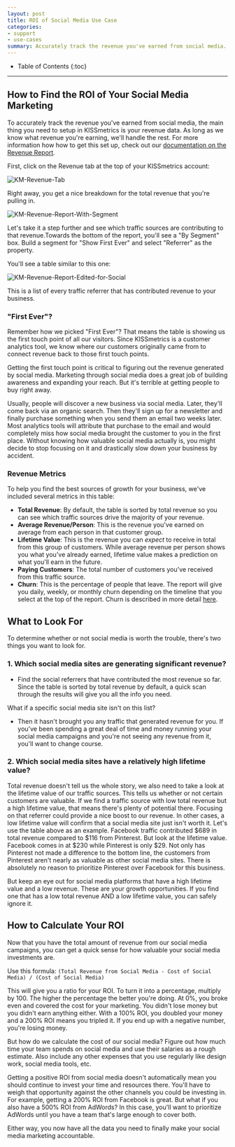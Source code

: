```yaml
---
layout: post
title: ROI of Social Media Use Case
categories:
- support
- use-cases
summary: Accurately track the revenue you've earned from social media.
---
```

* Table of Contents
{:toc}
* * *

## How to Find the ROI of Your Social Media Marketing

To accurately track the revenue you've earned from social media, the main thing you need to setup in KISSmetrics is your revenue data. As long as we know what revenue you're earning, we'll handle the rest. For more information how how to get this set up, check out our [documentation on the Revenue Report][revenue-report].

First, click on the Revenue tab at the top of your KISSmetrics account:

![KM-Revenue-Tab][ss1]

Right away, you get a nice breakdown for the total revenue that you're pulling in.

![KM-Revenue-Report-With-Segment][ss2]

Let's take it a step further and see which traffic sources are contributing to that revenue.Towards the bottom of the report, you'll see a "By Segment" box. Build a segment for "Show First Ever" and select "Referrer" as the property.

You'll see a table similar to this one:

![KM-Revenue-Report-Edited-for-Social][ss3]

This is a list of every traffic referrer that has contributed revenue to your business.

### "First Ever"?

Remember how we picked "First Ever"? That means the table is showing us the first touch point of all our visitors. Since KISSmetrics is a customer analytics tool, we know where our customers originally came from to connect revenue back to those first touch points.

Getting the first touch point is critical to figuring out the revenue generated by social media. Marketing through social media does a great job of building awareness and expanding your reach. But it's terrible at getting people to buy right away.

Usually, people will discover a new business via social media. Later, they'll come back via an organic search. Then they'll sign up for a newsletter and finally purchase something when you send them an email two weeks later. Most analytics tools will attribute that purchase to the email and would completely miss how social media brought the customer to you in the first place. Without knowing how valuable social media actually is, you might decide to stop focusing on it and drastically slow down your business by accident.

### Revenue Metrics

To help you find the best sources of growth for your business, we've included several metrics in this table:

* **Total Revenue**: By default, the table is sorted by total revenue so you can see which traffic sources drive the majority of your revenue.
* **Average Revenue/Person**: This is the revenue you've earned on average from each person in that customer group.
* **Lifetime Value**: This is the revenue you can *expect* to receive in total from this group of customers. While average revenue per person shows you what you've already earned, lifetime value makes a prediction on what you'll earn in the future.
* **Paying Customers**: The total number of customers you've received from this traffic source.
* **Churn**: This is the percentage of people that leave. The report will give you daily, weekly, or monthly churn depending on the timeline that you select at the top of the report. Churn is described in more detail [here][churn].

## What to Look For
To determine whether or not social media is worth the trouble, there's two things you want to look for.

### 1. Which social media sites are generating significant revenue?

* Find the social referrers that have contributed the most revenue so far. Since the table is sorted by total revenue by default, a quick scan through the results will give you all the info you need.

What if a specific social media site isn't on this list?

* Then it hasn't brought you any traffic that generated revenue for you. If you've been spending a great deal of time and money running your social media campaigns and you're not seeing any revenue from it, you'll want to change course.

### 2. Which social media sites have a relatively high lifetime value?

Total revenue doesn't tell us the whole story, we also need to take a look at the lifetime value of our traffic sources. This tells us whether or not certain customers are valuable. If we find a traffic source with low total revenue but a high lifetime value, that means there's plenty of potential there. Focusing on that referrer could provide a nice boost to our revenue. In other cases, a low lifetime value will confirm that a social media site just isn't worth it. Let's use the table above as an example. Facebook traffic contributed $689 in total revenue compared to $116 from Pinterest. But look at the lifetime value. Facebook comes in at $230 while Pinterest is only $29. Not only has Pinterest not made a difference to the bottom line, the customers from Pinterest aren't nearly as valuable as other social media sites. There is absolutely no reason to prioritize Pinterest over Facebook for this business.

But keep an eye out for social media platforms that have a high lifetime value and a low revenue. These are your growth opportunities. If you find one that has a low total revenue AND a low lifetime value, you can safely ignore it.

## How to Calculate Your ROI
Now that you have the total amount of revenue from our social media campaigns, you can get a quick sense for how valuable your social media investments are.

Use this formula: `(Total Revenue from Social Media - Cost of Social Media) / (Cost of Social Media)`

This will give you a ratio for your ROI. To turn it into a percentage, multiply by 100. The higher the percentage the better you're doing. At 0%, you broke even and covered the cost for your marketing. You didn't lose money but you didn't earn anything either. With a 100% ROI, you doubled your money and a 200% ROI means you tripled it. If you end up with a negative number, you're losing money.

But how do we calculate the cost of our social media? Figure out how much time your team spends on social media and use their salaries as a rough estimate. Also include any other expenses that you use regularly like design work, social media tools, etc.

Getting a positive ROI from social media doesn't automatically mean you should continue to invest your time and resources there. You'll have to weigh that opportunity against the other channels you could be investing in. For example, getting a 200% ROI from Facebook is great. But what if you also have a 500% ROI from AdWords? In this case, you'll want to prioritize AdWords until you have a team that's large enough to cover both.

Either way, you now have all the data you need to finally make your social media marketing accountable.

[revenue-report]: /tools/revenue-report
[churn]: /tools/revenue-report#churn-what-about-customers-who-stop-paying-

[ss1]: https://s3.amazonaws.com/kissmetrics-support-files/assets/use-cases/roi-social-media/01-KM-Revenue-Tab.png
[ss2]: https://s3.amazonaws.com/kissmetrics-support-files/assets/use-cases/roi-social-media/02-KM-Revenue-Report-With-Segment.png
[ss3]: https://s3.amazonaws.com/kissmetrics-support-files/assets/use-cases/roi-social-media/03-KM-Revenue-Report-Edited-for-Social.png
